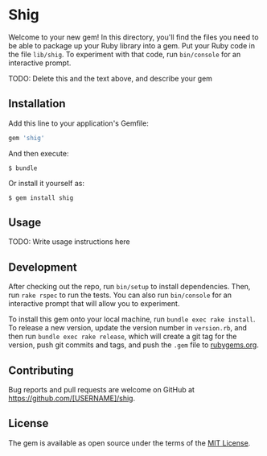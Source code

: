 # Shig

Welcome to your new gem! In this directory, you'll find the files you need to be able to package up your Ruby library into a gem. Put your Ruby code in the file `lib/shig`. To experiment with that code, run `bin/console` for an interactive prompt.

TODO: Delete this and the text above, and describe your gem

## Installation

Add this line to your application's Gemfile:

```ruby
gem 'shig'
```

And then execute:

    $ bundle

Or install it yourself as:

    $ gem install shig

## Usage

TODO: Write usage instructions here

## Development

After checking out the repo, run `bin/setup` to install dependencies. Then, run `rake rspec` to run the tests. You can also run `bin/console` for an interactive prompt that will allow you to experiment.

To install this gem onto your local machine, run `bundle exec rake install`. To release a new version, update the version number in `version.rb`, and then run `bundle exec rake release`, which will create a git tag for the version, push git commits and tags, and push the `.gem` file to [rubygems.org](https://rubygems.org).

## Contributing

Bug reports and pull requests are welcome on GitHub at https://github.com/[USERNAME]/shig.


## License

The gem is available as open source under the terms of the [MIT License](http://opensource.org/licenses/MIT).

